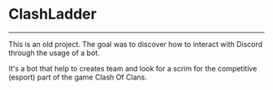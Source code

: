 # ClashLadder
-----

This is an old project.
The goal was to discover how to interact with Discord through the usage of a bot.

It's a bot that help to creates team and look for a scrim for the competitive (esport) part of the game Clash Of Clans.
